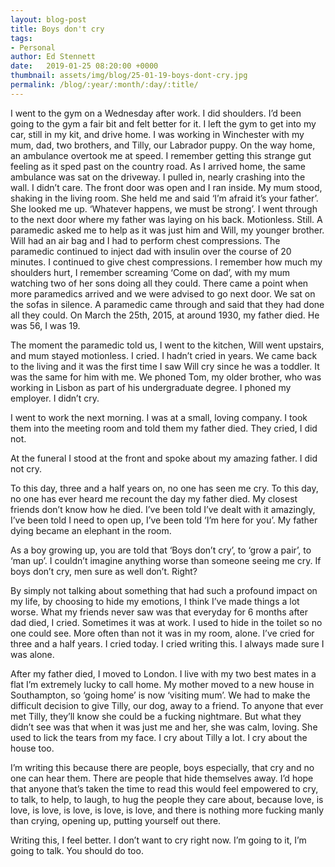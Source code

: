 ```yaml
---
layout: blog-post
title: Boys don't cry
tags:
- Personal
author: Ed Stennett
date:   2019-01-25 08:20:00 +0000
thumbnail: assets/img/blog/25-01-19-boys-dont-cry.jpg
permalink: /blog/:year/:month/:day/:title/
---
```


I went to the gym on a Wednesday after work. I did shoulders. I’d been going to the gym a fair bit and felt better for it. I left the gym to get into my car, still in my kit, and drive home. I was working in Winchester with my mum, dad, two brothers, and Tilly, our Labrador puppy. On the way home, an ambulance overtook me at speed. I remember getting this strange gut feeling as it sped past on the country road. As I arrived home, the same ambulance was sat on the driveway. I pulled in, nearly crashing into the wall. I didn’t care. The front door was open and I ran inside. My mum stood, shaking in the living room. She held me and said ‘I’m afraid it’s your father’. She looked me up. ‘Whatever happens, we must be strong’. I went through to the next door where my father was laying on his back. Motionless. Still. A paramedic asked me to help as it was just him and Will, my younger brother. Will had an air bag and I had to perform chest compressions. The paramedic continued to inject dad with insulin over the course of 20 minutes. I continued to give chest compressions. I remember how much my shoulders hurt, I remember screaming ‘Come on dad’, with my mum watching two of her sons doing all they could. There came a point when more paramedics arrived and we were advised to go next door. We sat on the sofas in silence. A paramedic came through and said that they had done all they could. On March the 25th, 2015, at around 1930, my father died. He was 56, I was 19.

The moment the paramedic told us, I went to the kitchen, Will went upstairs, and mum stayed motionless. I cried. I hadn’t cried in years. We came back to the living and it was the first time I saw Will cry since he was a toddler. It was the same for him with me. We phoned Tom, my older brother, who was working in Lisbon as part of his undergraduate degree. I phoned my employer. I didn’t cry.

I went to work the next morning. I was at a small, loving company. I took them into the meeting room and told them my father died. They cried, I did not.

At the funeral I stood at the front and spoke about my amazing father. I did not cry.

To this day, three and a half years on, no one has seen me cry. To this day, no one has ever heard me recount the day my father died. My closest friends don’t know how he died. I’ve been told I’ve dealt with it amazingly, I’ve been told I need to open up, I’ve been told ‘I’m here for you’. My father dying became an elephant in the room.

As a boy growing up, you are told that ‘Boys don’t cry’, to ‘grow a pair’, to ‘man up’. I couldn’t imagine anything worse than someone seeing me cry. If boys don’t cry, men sure as well don’t. Right?

By simply not talking about something that had such a profound impact on my life, by choosing to hide my emotions, I think I’ve made things a lot worse. What my friends never saw was that everyday for 6 months after dad died, I cried. Sometimes it was at work. I used to hide in the toilet so no one could see. More often than not it was in my room, alone. I’ve cried for three and a half years. I cried today. I cried writing this. I always made sure I was alone.

After my father died, I moved to London. I live with my two best mates in a flat I’m extremely lucky to call home. My mother moved to a new house in Southampton, so ‘going home’ is now ‘visiting mum’. We had to make the difficult decision to give Tilly, our dog, away to a friend. To anyone that ever met Tilly, they’ll know she could be a fucking nightmare. But what they didn’t see was that when it was just me and her, she was calm, loving. She used to lick the tears from my face. I cry about Tilly a lot. I cry about the house too.

I’m writing this because there are people, boys especially, that cry and no one can hear them. There are people that hide themselves away. I’d hope that anyone that’s taken the time to read this would feel empowered to cry, to talk, to help, to laugh, to hug the people they care about, because love, is love, is love, is love, is love, is love, and there is nothing more fucking manly than crying, opening up, putting yourself out there.

Writing this, I feel better. I don’t want to cry right now. I’m going to it, I’m going to talk. You should do too.